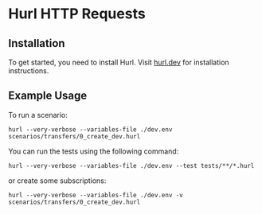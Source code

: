 # Hurl HTTP Requests

## Installation

To get started, you need to install Hurl. Visit [hurl.dev](https://hurl.dev) for installation instructions.

## Example Usage

To run a scenario:

```shell
hurl --very-verbose --variables-file ./dev.env scenarios/transfers/0_create_dev.hurl
```

You can run the tests using the following command:

```shell
hurl --very-verbose --variables-file ./dev.env --test tests/**/*.hurl
```

or create some subscriptions:

```shell
hurl --very-verbose --variables-file ./dev.env -v scenarios/transfers/0_create_dev.hurl
```
